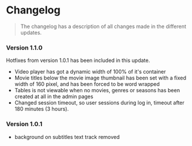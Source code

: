 # Changelog #

> The changelog has a description of all changes made in the different updates.

### Version 1.1.0 ###

Hotfixes from version 1.0.1 has been included in this update.

* Video player has got a dynamic width of 100% of it's container
* Movie titles below the movie image thumbnail has been set with a fixed width of 160 pixel, and has been forced to be word wrapped
* Tables is not viewable when no movies, genres or seasons has been created at all in the admin pages
* Changed session timeout, so user sessions during log in, timeout after 180 minutes (3 hours).

### Version 1.0.1 ###

* background on subtitles text track removed